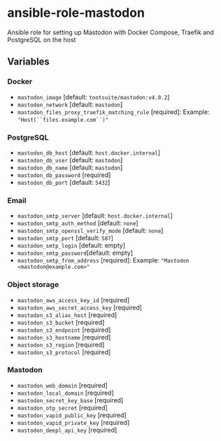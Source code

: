 # ansible-role-mastodon

Ansible role for setting up Mastodon with Docker Compose, Traefik and PostgreSQL on the host

## Variables

### Docker

- `mastodon_image` [default: `tootsuite/mastodon:v4.0.2`]
- `mastodon_network` [default: `mastodon`]
- `mastodon_files_proxy_traefik_matching_rule` [required]: Example: `"Host(``files.example.com``)"`

### PostgreSQL

- `mastodon_db_host` [default: `host.docker.internal`]
- `mastodon_db_user` [default: `mastodon`]
- `mastodon_db_name` [default: `mastodon`]
- `mastodon_db_password` [required]
- `mastodon_db_port` [default: `5432`]

### Email

- `mastodon_smtp_server` [default: `host.docker.internal`]
- `mastodon_smtp_auth_method` [default: `none`]
- `mastodon_smtp_openssl_verify_mode` [default: `none`]
- `mastodon_smtp_port` [default: `587`]
- `mastodon_smtp_login` [default: empty]
- `mastodon_smtp_password`[default: empty]
- `mastodon_smtp_from_address` [required]: Example: `"Mastodon <mastodon@example.com>"`

### Object storage

- `mastodon_aws_access_key_id` [required]
- `mastodon_aws_secret_access_key` [required]
- `mastodon_s3_alias_host` [required]
- `mastodon_s3_bucket` [required]
- `mastodon_s3_endpoint` [required]
- `mastodon_s3_hostname` [required]
- `mastodon_s3_region` [required]
- `mastodon_s3_protocol` [required]

### Mastodon

- `mastodon_web_domain` [required]
- `mastodon_local_domain` [required]
- `mastodon_secret_key_base` [required]
- `mastodon_otp_secret` [required]
- `mastodon_vapid_public_key` [required]
- `mastodon_vapid_private_key` [required]
- `mastodon_deepl_api_key` [required]
